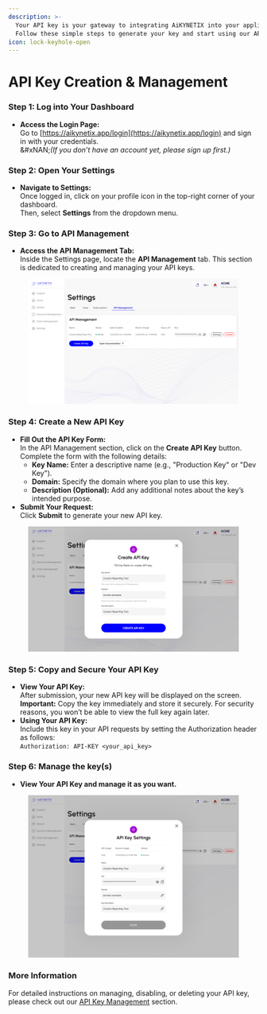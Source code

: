 ```yaml
---
description: >-
  Your API key is your gateway to integrating AiKYNETIX into your applications.
  Follow these simple steps to generate your key and start using our API!
icon: lock-keyhole-open
---
```


# API Key Creation & Management

### Step 1: Log into Your Dashboard

* **Access the Login Page:**\
  Go to [https://aikynetix.app/login](https://aikynetix.app/login) and sign in with your credentials.\
  &#xNAN;_(If you don’t have an account yet, please sign up first.)_

### Step 2: Open Your Settings

* **Navigate to Settings:**\
  Once logged in, click on your profile icon in the top-right corner of your dashboard.\
  Then, select **Settings** from the dropdown menu.

### Step 3: Go to API Management

* **Access the API Management Tab:**\
  Inside the Settings page, locate the **API Management** tab. This section is dedicated to creating and managing your API keys.

<figure><img src="../../.gitbook/assets/Keys.png" alt=""><figcaption></figcaption></figure>



### Step 4: Create a New API Key

* **Fill Out the API Key Form:**\
  In the API Management section, click on the **Create API Key** button.\
  Complete the form with the following details:
  * **Key Name:** Enter a descriptive name (e.g., "Production Key" or "Dev Key").
  * **Domain:** Specify the domain where you plan to use this key.
  * **Description (Optional):** Add any additional notes about the key’s intended purpose.
* **Submit Your Request:**\
  Click **Submit** to generate your new API key.

<figure><img src="../../.gitbook/assets/Create key.png" alt=""><figcaption></figcaption></figure>

### Step 5: Copy and Secure Your API Key

* **View Your API Key:**\
  After submission, your new API key will be displayed on the screen.\
  **Important:** Copy the key immediately and store it securely. For security reasons, you won’t be able to view the full key again later.
* **Using Your API Key:**\
  Include this key in your API requests by setting the Authorization header as follows:\
  `Authorization: API-KEY <your_api_key>`

### Step 6: Manage the key(s)

* **View Your API Key and manage it as you want.**

<figure><img src="../../.gitbook/assets/Key settings.png" alt=""><figcaption></figcaption></figure>



### More Information

For detailed instructions on managing, disabling, or deleting your API key, please check out our [API Key Management](./) section.
